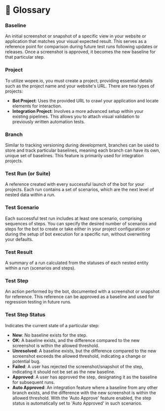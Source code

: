 # 📖 Glossary

### Baseline

An initial screenshot or snapshot of a specific view in your website or application that matches your visual expected result. This serves as a reference point for comparison during future test runs following updates or releases. Once a screenshot is approved, it becomes the new baseline for that particular step.

### Project

To utilize wopee.io, you must create a project, providing essential details such as the project name and your website's URL. There are two types of projects:

- **Bot Project**: Uses the provided URL to crawl your application and locate elements for interaction.
- **Integration Project**: Involves a more advanced setup within your existing pipelines. This allows you to attach visual validation to previously written automation tests.

### Branch

Similar to tracking versioning during development, branches can be used to store and track particular baselines, meaning each branch can have its own, unique set of baselines. This feature is primarily used for integration projects.

### Test Run (or Suite)

A reference created with every successful launch of the bot for your projects. Each run contains a set of scenarios, which are the next level of nested data within a run.

### Test Scenario

Each successful test run includes at least one scenario, comprising sequences of steps. You can specify the desired number of scenarios and steps for the bot to create or take either in your project configuration or during the setup of bot execution for a specific run, without overwriting your defaults.

### Test Result

A summary of a run calculated from the statuses of each nested entity within a run (scenarios and steps).

### Test Step

An action performed by the bot, documented with a screenshot or snapshot for reference. This reference can be approved as a baseline and used for regression testing in future runs.

### Test Step Status

Indicates the current state of a particular step:

- **New**: No baseline exists for the step.
- **OK**: A baseline exists, and the difference compared to the new screenshot is within the allowed threshold.
- **Unresolved**: A baseline exists, but the difference compared to the new screenshot exceeds the allowed threshold, indicating a change or potential bug.
- **Failed**: A user has rejected the screenshot/snapshot of the step, indicating it should not be set as the new baseline.
- **Approved**: A user has approved the step, designating it as the baseline for subsequent runs.
- **Auto Approved**: An integration feature where a baseline from any other branch exists, and the difference with the new screenshot is within the allowed threshold. With the 'Auto Approve' feature enabled, the step status is automatically set to 'Auto Approved' in such scenarios.
